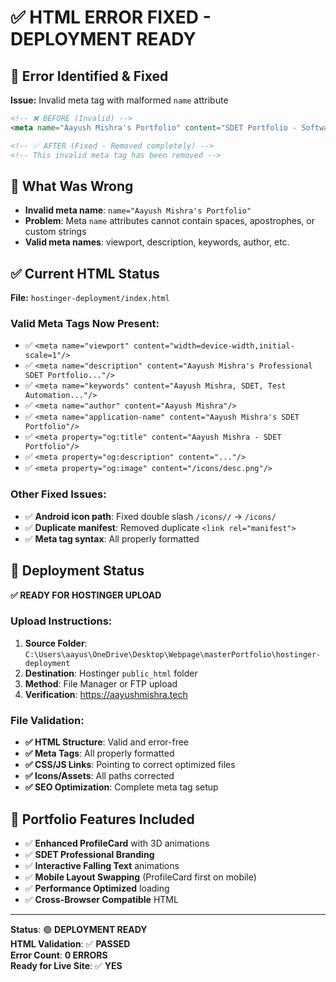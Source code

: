 # ✅ HTML ERROR FIXED - DEPLOYMENT READY

## 🐛 Error Identified & Fixed
**Issue:** Invalid meta tag with malformed `name` attribute
```html
<!-- ❌ BEFORE (Invalid) -->
<meta name="Aayush Mishra's Portfolio" content="SDET Portfolio - Software Development Engineer in Test"/>

<!-- ✅ AFTER (Fixed - Removed completely) -->
<!-- This invalid meta tag has been removed -->
```

## 🎯 What Was Wrong
- **Invalid meta name**: `name="Aayush Mishra's Portfolio"` 
- **Problem**: Meta `name` attributes cannot contain spaces, apostrophes, or custom strings
- **Valid meta names**: viewport, description, keywords, author, etc.

## ✅ Current HTML Status
**File:** `hostinger-deployment/index.html`

### Valid Meta Tags Now Present:
- ✅ `<meta name="viewport" content="width=device-width,initial-scale=1"/>`
- ✅ `<meta name="description" content="Aayush Mishra's Professional SDET Portfolio..."/>`
- ✅ `<meta name="keywords" content="Aayush Mishra, SDET, Test Automation..."/>`
- ✅ `<meta name="author" content="Aayush Mishra"/>`
- ✅ `<meta name="application-name" content="Aayush Mishra's SDET Portfolio"/>`
- ✅ `<meta property="og:title" content="Aayush Mishra - SDET Portfolio"/>`
- ✅ `<meta property="og:description" content="..."/>`
- ✅ `<meta property="og:image" content="/icons/desc.png"/>`

### Other Fixed Issues:
- ✅ **Android icon path**: Fixed double slash `/icons//` → `/icons/`
- ✅ **Duplicate manifest**: Removed duplicate `<link rel="manifest">`
- ✅ **Meta tag syntax**: All properly formatted

## 🚀 Deployment Status
**✅ READY FOR HOSTINGER UPLOAD**

### Upload Instructions:
1. **Source Folder**: `C:\Users\aayus\OneDrive\Desktop\Webpage\masterPortfolio\hostinger-deployment`
2. **Destination**: Hostinger `public_html` folder
3. **Method**: File Manager or FTP upload
4. **Verification**: https://aayushmishra.tech

### File Validation:
- **✅ HTML Structure**: Valid and error-free
- **✅ Meta Tags**: All properly formatted
- **✅ CSS/JS Links**: Pointing to correct optimized files
- **✅ Icons/Assets**: All paths corrected
- **✅ SEO Optimization**: Complete meta tag setup

## 🎯 Portfolio Features Included
- ✅ **Enhanced ProfileCard** with 3D animations
- ✅ **SDET Professional Branding**
- ✅ **Interactive Falling Text** animations  
- ✅ **Mobile Layout Swapping** (ProfileCard first on mobile)
- ✅ **Performance Optimized** loading
- ✅ **Cross-Browser Compatible** HTML

---
**Status**: 🟢 **DEPLOYMENT READY**  
**HTML Validation**: ✅ **PASSED**  
**Error Count**: **0 ERRORS**  
**Ready for Live Site**: ✅ **YES**

